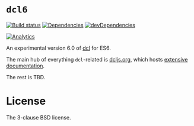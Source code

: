 # `dcl6`

[![Build status][travis-image]][travis-url]
[![Dependencies][deps-image]][deps-url]
[![devDependencies][dev-deps-image]][dev-deps-url]
<!-- [![NPM version][npm-image]][npm-url] -->
[![Analytics](https://ga-beacon.appspot.com/UA-103617480-1/uhop/dcl6/readme?pixel&useReferer)](https://github.com/uhop/dcl6)

An experimental version 6.0 of [dcl](https://github.com/uhop/dcl) for ES6.

The main hub of everything `dcl`-related is [dcljs.org](http://www.dcljs.org/),
which hosts [extensive documentation](http://www.dcljs.org/docs/).

The rest is TBD.

# License

The 3-clause BSD license.

[npm-image]:      https://img.shields.io/npm/v/dcl6.svg
[npm-url]:        https://npmjs.org/package/dcl6
[deps-image]:     https://img.shields.io/david/uhop/dcl6.svg
[deps-url]:       https://david-dm.org/uhop/dcl6
[dev-deps-image]: https://img.shields.io/david/dev/uhop/dcl6.svg
[dev-deps-url]:   https://david-dm.org/uhop/dcl6?type=dev
[travis-image]:   https://img.shields.io/travis/uhop/dcl6.svg
[travis-url]:     https://travis-ci.org/uhop/dcl6

